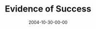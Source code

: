 ---
layout: message
category: message
series: "CSI"
title: "Evidence of Success"
date: 2004-10-30-00-00
message_id: 147
---